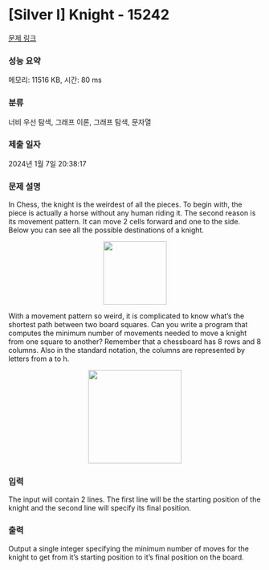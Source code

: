 # [Silver I] Knight - 15242 

[문제 링크](https://www.acmicpc.net/problem/15242) 

### 성능 요약

메모리: 11516 KB, 시간: 80 ms

### 분류

너비 우선 탐색, 그래프 이론, 그래프 탐색, 문자열

### 제출 일자

2024년 1월 7일 20:38:17

### 문제 설명

<p>In Chess, the knight is the weirdest of all the pieces. To begin with, the piece is actually a horse without any human riding it. The second reason is its movement pattern. It can move 2 cells forward and one to the side. Below you can see all the possible destinations of a knight.</p>

<p style="text-align:center"><img alt="" src="https://onlinejudgeimages.s3-ap-northeast-1.amazonaws.com/problem/15242/1.gif" style="height:126px; width:126px"></p>

<p>With a movement pattern so weird, it is complicated to know what’s the shortest path between two board squares. Can you write a program that computes the minimum number of movements needed to move a knight from one square to another? Remember that a chessboard has 8 rows and 8 columns. Also in the standard notation, the columns are represented by letters from a to h.</p>

<p style="text-align:center"><img alt="" src="https://onlinejudgeimages.s3-ap-northeast-1.amazonaws.com/problem/15242/2.gif" style="height:186px; width:186px"></p>

### 입력 

 <p>The input will contain 2 lines. The first line will be the starting position of the knight and the second line will specify its final position.</p>

### 출력 

 <p>Output a single integer specifying the minimum number of moves for the knight to get from it’s starting position to it’s final position on the board.</p>

